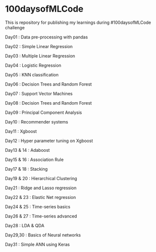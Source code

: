 # 100daysofMLCode

This is repository for publishing my learnings during  #100daysofMLCode challenge

Day01 : Data pre-processing with pandas

Day02 : Simple Linear Regression

Day03 : Multiple Linear Regression

Day04 : Logistic Regression

Day05 : KNN classification

Day06 : Decision Trees and Random Forest

Day07 : Support Vector Machines

Day08 : Decision Trees and Random Forest

Day09 : Principal Component Analysis

Day10 : Recommender systems

Day11 : Xgboost

Day12 : Hyper parameter tuning on Xgboost

Day13 & 14 : Adaboost

Day15 & 16 : Association Rule

Day17 & 18 : Stacking

Day19 & 20 : Hierarchical Clustering

Day21 : Ridge and Lasso regression

Day22 & 23 : Elastic Net regression

Day24 & 25 : Time-series basics

Day26 & 27 : Time-series advanced

Day28 : LDA & QDA

Day29,30 : Basics of Neural networks

Day31 : Simple ANN using Keras